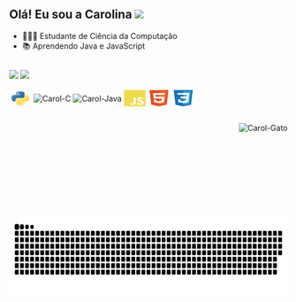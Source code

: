 ## Olá! Eu sou a Carolina <img src="https://github.com/TheDudeThatCode/TheDudeThatCode/blob/master/Assets/Hi.gif" width="29px">

- 👩🏻‍🎓 Estudante de Ciência da Computação
- 📚 Aprendendo Java e JavaScript

##

<div>
  <img height="165em" src="https://github-readme-stats.vercel.app/api?username=c-riccomi&show_icons=true&theme=onedark&include_all_commits=true&count_private=true"/>
  <img height="165em" src="https://github-readme-stats.vercel.app/api/top-langs/?username=c-riccomi&layout=compact&langs_count=7&theme=onedark"/>
</div>

<div style="display: inline_block"><br>
  <img align="center" alt="Carol-Python" height="30" width="40" src="https://raw.githubusercontent.com/devicons/devicon/master/icons/python/python-original.svg">
  <img align="center" alt="Carol-C" height="30" width="40" src="https://cdn.jsdelivr.net/gh/devicons/devicon/icons/c/c-original.svg" />
  <img align="center" alt="Carol-Java" height="30" width="40"src="https://cdn.jsdelivr.net/gh/devicons/devicon/icons/java/java-original.svg" />
  <img align="center" alt="Carol-Js" height="30" width="40" src="https://raw.githubusercontent.com/devicons/devicon/master/icons/javascript/javascript-plain.svg">
  <img align="center" alt="Carol-HTML" height="30" width="40" src="https://raw.githubusercontent.com/devicons/devicon/master/icons/html5/html5-original.svg">
  <img align="center" alt="Carol-CSS" height="30" width="40" src="https://raw.githubusercontent.com/devicons/devicon/master/icons/css3/css3-original.svg">
</div>

##

<div>
  <img align="right" alt="Carol-Gato" height="170em" src="https://media.giphy.com/media/3oKIPnAiaMCws8nOsE/giphy.gif">
  <!--  ![Snake animation](https://github.com/c-riccomi/c-riccomi/blob/output/github-contribution-grid-snake.svg)  -->
  <img height="140em" src="https://github.com/c-riccomi/c-riccomi/blob/output/github-contribution-grid-snake.svg">
</div>
